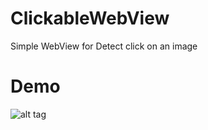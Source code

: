 # ClickableWebView
Simple WebView for Detect click on an image

# Demo
![alt tag](http://url/to/img.png)
